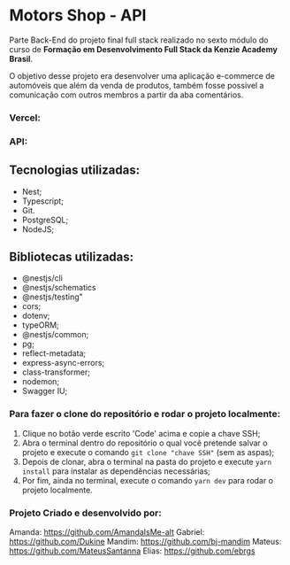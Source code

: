 # Motors Shop - API

Parte Back-End do projeto final full stack realizado no sexto módulo do curso de **Formação em Desenvolvimento Full Stack da Kenzie Academy Brasil**.

O objetivo desse projeto era desenvolver uma aplicação e-commerce de automóveis que além da venda de produtos, também fosse possivel a comunicação
com outros membros a partir da aba comentários.

### Vercel:

### API:

## Tecnologias utilizadas:

- Nest;
- Typescript;
- Git.
- PostgreSQL;
- NodeJS;

## Bibliotecas utilizadas:

- @nestjs/cli
- @nestjs/schematics
- @nestjs/testing"
- cors;
- dotenv;
- typeORM;
- @nestjs/common;
- pg;
- reflect-metadata;
- express-async-errors;
- class-transformer;
- nodemon;
- Swagger IU;

### Para fazer o clone do repositório e rodar o projeto localmente:

1. Clique no botão verde escrito 'Code' acima e copie a chave SSH;
2. Abra o terminal dentro do repositório o qual você pretende salvar o projeto e execute o comando `git clone "chave SSH"` (sem as aspas);
3. Depois de clonar, abra o terminal na pasta do projeto e execute `yarn install` para instalar as dependências necessárias;
4. Por fim, ainda no terminal, execute o comando `yarn dev` para rodar o projeto localmente.

### Projeto Criado e desenvolvido por: 

Amanda: https://github.com/AmandaIsMe-alt
Gabriel: https://github.com/Dukine
Mandim: https://github.com/bj-mandim
Mateus: https://github.com/MateusSantanna
Elias: https://github.com/ebrgs
